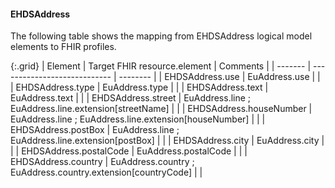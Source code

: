 <!--
  Generated file. Do not edit.
-->

#### EHDSAddress

The following table shows the mapping from EHDSAddress logical model elements to FHIR profiles.

{:.grid}
| Element | Target FHIR resource.element | Comments |
| ------- | ---------------------------- | -------- |
| EHDSAddress.use | EuAddress.use |  |
| EHDSAddress.type | EuAddress.type |  |
| EHDSAddress.text | EuAddress.text |  |
| EHDSAddress.street | EuAddress.line ; EuAddress.line.extension[streetName] |  |
| EHDSAddress.houseNumber | EuAddress.line ; EuAddress.line.extension[houseNumber] |  |
| EHDSAddress.postBox | EuAddress.line ; EuAddress.line.extension[postBox] |  |
| EHDSAddress.city | EuAddress.city |  |
| EHDSAddress.postalCode | EuAddress.postalCode |  |
| EHDSAddress.country | EuAddress.country ; EuAddress.country.extension[countryCode] |  |

